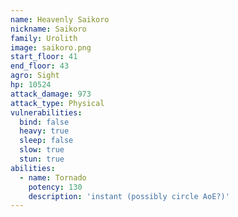 ```yaml
---
name: Heavenly Saikoro
nickname: Saikoro
family: Urolith
image: saikoro.png
start_floor: 41
end_floor: 43
agro: Sight
hp: 10524
attack_damage: 973
attack_type: Physical
vulnerabilities:
  bind: false
  heavy: true
  sleep: false
  slow: true
  stun: true
abilities:
  - name: Tornado
    potency: 130
    description: 'instant (possibly circle AoE?)'
---
```


